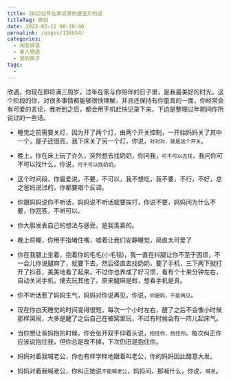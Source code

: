 ```yaml
---
title: 2022过年在家记录欣遇宝贝的话
titleTag: 原创
date: 2022-02-12 00:10:46
permalink: /pages/136b54/
categories:
  - 闲言碎语
  - 家人物语
  - 我的孩子
tags:
  - 
---
```


欣遇，你现在即将满三周岁，过年在家与你陪伴的日子里，是我最美好的时光。这个阶段的你，对很多事情都能够很快理解，并且还保持有你童真的一面，你经常会有可爱的言论，我听到之后，都会用手机赶快记录下来，下边是整理过年期间你所说过的一些话。


- 睡觉之前需要关灯，因为开了两个灯，由两个开关控制，一开始妈妈关了其中一个，屋子还很亮，我下床关了另一个灯，你说，`对对对，就是这个开关`。

- 晚上，你在床上玩了许久，突然想去找奶奶，你问我，`可不可以去找`，我问你可不可以找什么，你说，`可不可以找奶奶`。

- 这个时间段，你最爱说，不要，不可以，我不想吃，我不要，不行，不好，总之爸妈说过的，你都要唱个反调。

- 你跟妈妈说你不听话，妈妈说不听话就要挨打，你说不要，妈妈问为什么不要，你回答，不听可以。

- 你大胆发表自己的想法与感受。是我羡慕的。

- 晚上将睡，你用手指堵住嘴，嘘着让我们安静睡觉，简直太可爱了

- 你在我腿上坐着，抱着你的毛毛(小毛毯)，我一直在抖腿让你不至于困烦，不一会儿你说腿麻了，就要下去，然后径直去找奶奶，要了手机，三下两下就打开了抖音，美美地看了起来。不过你也养成了好习惯，看有个十来分钟左右，自动关闭手机，便去玩其他了。原来腿麻是假，想看手机是真。

- 你不听话惹了妈妈生气，妈妈对你说再见，你说，`你是妈，不能再见`。

- 现在你白天睡觉的时间变得很短，每次一个小时左右，醒了之后不会像小时候那样哭闹，大多是醒了之后自己在被窝里玩，不过有时候会有一阵儿起床气。

- 当你想让爸妈抱的时候，你会张开双手仰着头说，`抱住你，抱住你`。每次纠正你应该说抱住我，但你总是改不掉，下次仍旧是抱住你。

- 妈妈对着我喊老公，你也有样学样地跟着叫老公，你的妈妈因此醋意大发。

- 妈妈对着我喊老公，你纠正她说`不能喊老公`，妈妈问，那喊什么，你说，`喊爸`。
